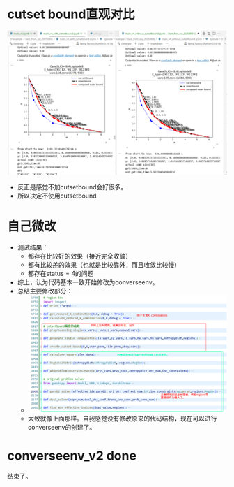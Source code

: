 # cutset bound直观对比

![1755247595515](image/about_cutsetbound/1755247595515.png)

- 反正是感觉不加cutsetbound会好很多。
- 所以决定不使用cutsetbound

# 自己微改

- 测试结果：
  - 都存在比较好的效果（接近完全收敛）
  - 都有比较差的效果（也就是比较靠外，而且收敛比较慢）
  - 都存在status = 4的问题
- 综上，认为代码基本一致开始修改为converseenv。
- 总结主要修改部分：
  - ![1755248862008](image/modified_test/1755248862008.png)
  - 大致就像上面那样。自我感觉没有修改原来的代码结构，现在可以进行converseenv的创建了。

# converseenv_v2 done

结束了。
